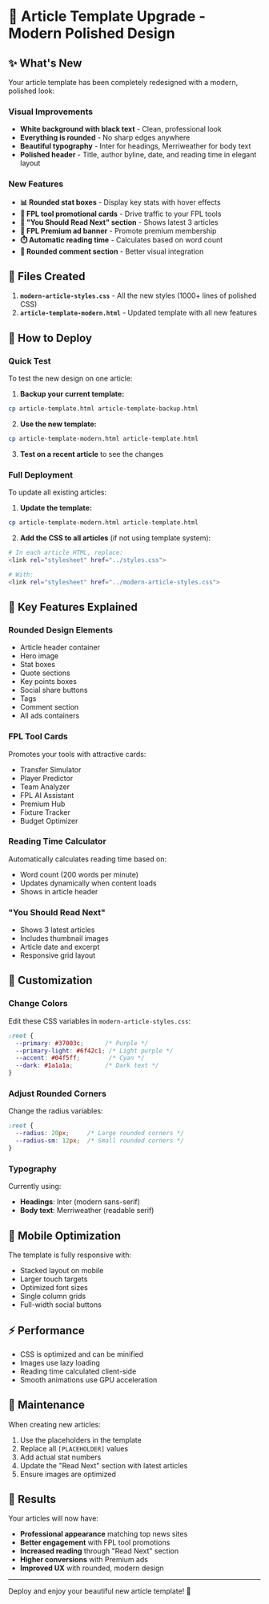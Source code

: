 # 🎨 Article Template Upgrade - Modern Polished Design

## ✨ What's New

Your article template has been completely redesigned with a modern, polished look:

### Visual Improvements
- **White background with black text** - Clean, professional look
- **Everything is rounded** - No sharp edges anywhere
- **Beautiful typography** - Inter for headings, Merriweather for body text
- **Polished header** - Title, author byline, date, and reading time in elegant layout

### New Features
- **📊 Rounded stat boxes** - Display key stats with hover effects
- **🚀 FPL tool promotional cards** - Drive traffic to your FPL tools
- **📰 "You Should Read Next" section** - Shows latest 3 articles
- **👑 FPL Premium ad banner** - Promote premium membership
- **⏱️ Automatic reading time** - Calculates based on word count
- **💬 Rounded comment section** - Better visual integration

## 📁 Files Created

1. **`modern-article-styles.css`** - All the new styles (1000+ lines of polished CSS)
2. **`article-template-modern.html`** - Updated template with all new features

## 🚀 How to Deploy

### Quick Test
To test the new design on one article:

1. **Backup your current template:**
```bash
cp article-template.html article-template-backup.html
```

2. **Use the new template:**
```bash
cp article-template-modern.html article-template.html
```

3. **Test on a recent article** to see the changes

### Full Deployment

To update all existing articles:

1. **Update the template:**
```bash
cp article-template-modern.html article-template.html
```

2. **Add the CSS to all articles** (if not using template system):
```bash
# In each article HTML, replace:
<link rel="stylesheet" href="../styles.css">

# With:
<link rel="stylesheet" href="../modern-article-styles.css">
```

## 🎯 Key Features Explained

### Rounded Design Elements
- Article header container
- Hero image
- Stat boxes
- Quote sections
- Key points boxes
- Social share buttons
- Tags
- Comment section
- All ads containers

### FPL Tool Cards
Promotes your tools with attractive cards:
- Transfer Simulator
- Player Predictor
- Team Analyzer
- FPL AI Assistant
- Premium Hub
- Fixture Tracker
- Budget Optimizer

### Reading Time Calculator
Automatically calculates reading time based on:
- Word count (200 words per minute)
- Updates dynamically when content loads
- Shows in article header

### "You Should Read Next"
- Shows 3 latest articles
- Includes thumbnail images
- Article date and excerpt
- Responsive grid layout

## 🎨 Customization

### Change Colors
Edit these CSS variables in `modern-article-styles.css`:
```css
:root {
  --primary: #37003c;      /* Purple */
  --primary-light: #6f42c1; /* Light purple */
  --accent: #04f5ff;        /* Cyan */
  --dark: #1a1a1a;         /* Dark text */
}
```

### Adjust Rounded Corners
Change the radius variables:
```css
:root {
  --radius: 20px;     /* Large rounded corners */
  --radius-sm: 12px;  /* Small rounded corners */
}
```

### Typography
Currently using:
- **Headings**: Inter (modern sans-serif)
- **Body text**: Merriweather (readable serif)

## 📱 Mobile Optimization

The template is fully responsive with:
- Stacked layout on mobile
- Larger touch targets
- Optimized font sizes
- Single column grids
- Full-width social buttons

## ⚡ Performance

- CSS is optimized and can be minified
- Images use lazy loading
- Reading time calculated client-side
- Smooth animations use GPU acceleration

## 🔧 Maintenance

When creating new articles:
1. Use the placeholders in the template
2. Replace all `[PLACEHOLDER]` values
3. Add actual stat numbers
4. Update the "Read Next" section with latest articles
5. Ensure images are optimized

## 🎯 Results

Your articles will now have:
- **Professional appearance** matching top news sites
- **Better engagement** with FPL tool promotions
- **Increased reading** through "Read Next" section
- **Higher conversions** with Premium ads
- **Improved UX** with rounded, modern design

---

Deploy and enjoy your beautiful new article template! 🚀